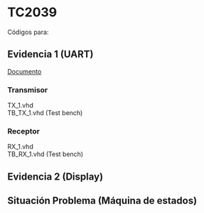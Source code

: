 # TC2039
Códigos para: 

## Evidencia 1 (UART)
[Documento](https://docs.google.com/document/d/1LgBH6j8p9efsin1VEMFGd4h-xcvb4-oKPdJXkkEIvOo/edit?usp=sharing)
### Transmisor
TX_1.vhd  
TB_TX_1.vhd  (Test bench)

### Receptor
RX_1.vhd  
TB_RX_1.vhd  (Test bench)


## Evidencia 2 (Display)
## Situación Problema (Máquina de estados)
